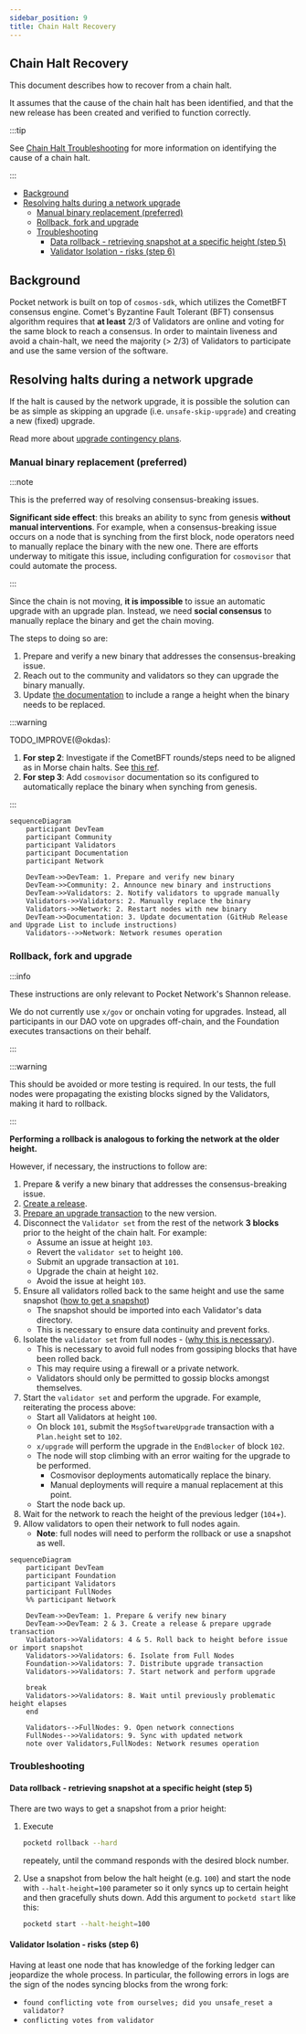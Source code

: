 ```yaml
---
sidebar_position: 9
title: Chain Halt Recovery
---
```


## Chain Halt Recovery <!-- omit in toc -->

This document describes how to recover from a chain halt.

It assumes that the cause of the chain halt has been identified, and that the
new release has been created and verified to function correctly.

:::tip

See [Chain Halt Troubleshooting](7_chain_halt_troubleshooting.md) for more information on identifying the cause of a chain halt.

:::

- [Background](#background)
- [Resolving halts during a network upgrade](#resolving-halts-during-a-network-upgrade)
  - [Manual binary replacement (preferred)](#manual-binary-replacement-preferred)
  - [Rollback, fork and upgrade](#rollback-fork-and-upgrade)
  - [Troubleshooting](#troubleshooting)
    - [Data rollback - retrieving snapshot at a specific height (step 5)](#data-rollback---retrieving-snapshot-at-a-specific-height-step-5)
    - [Validator Isolation - risks (step 6)](#validator-isolation---risks-step-6)

## Background

Pocket network is built on top of `cosmos-sdk`, which utilizes the CometBFT consensus engine.
Comet's Byzantine Fault Tolerant (BFT) consensus algorithm requires that **at least** 2/3 of Validators
are online and voting for the same block to reach a consensus. In order to maintain liveness
and avoid a chain-halt, we need the majority (> 2/3) of Validators to participate
and use the same version of the software.

## Resolving halts during a network upgrade

If the halt is caused by the network upgrade, it is possible the solution can be as simple as
skipping an upgrade (i.e. `unsafe-skip-upgrade`) and creating a new (fixed) upgrade.

Read more about [upgrade contingency plans](8_contigency_plans.md).

### Manual binary replacement (preferred)

:::note

This is the preferred way of resolving consensus-breaking issues.

**Significant side effect**: this breaks an ability to sync from genesis **without manual interventions**.
For example, when a consensus-breaking issue occurs on a node that is synching from the first block, node operators need
to manually replace the binary with the new one. There are efforts underway to mitigate this issue, including
configuration for `cosmovisor` that could automate the process.

<!-- TODO_IMPROVE(@okdas): Add links to Cosmovisor documentation on how the new UX can be used to automate syncing from genesis without human input. -->

:::

Since the chain is not moving, **it is impossible** to issue an automatic upgrade with an upgrade plan. Instead,
we need **social consensus** to manually replace the binary and get the chain moving.

The steps to doing so are:

1. Prepare and verify a new binary that addresses the consensus-breaking issue.
2. Reach out to the community and validators so they can upgrade the binary manually.
3. Update [the documentation](4_upgrade_list.md) to include a range a height when the binary needs
   to be replaced.

:::warning

TODO_IMPROVE(@okdas):

1. **For step 2**: Investigate if the CometBFT rounds/steps need to be aligned as in Morse chain halts. See [this ref](https://docs.cometbft.com/v1.0/spec/consensus/consensus).
2. **For step 3**: Add `cosmovisor` documentation so its configured to automatically replace the binary when synching from genesis.

:::

```mermaid
sequenceDiagram
    participant DevTeam
    participant Community
    participant Validators
    participant Documentation
    participant Network

    DevTeam->>DevTeam: 1. Prepare and verify new binary
    DevTeam->>Community: 2. Announce new binary and instructions
    DevTeam->>Validators: 2. Notify validators to upgrade manually
    Validators->>Validators: 2. Manually replace the binary
    Validators->>Network: 2. Restart nodes with new binary
    DevTeam->>Documentation: 3. Update documentation (GitHub Release and Upgrade List to include instructions)
    Validators-->>Network: Network resumes operation

```

### Rollback, fork and upgrade

:::info

These instructions are only relevant to Pocket Network's Shannon release.

We do not currently use `x/gov` or onchain voting for upgrades.
Instead, all participants in our DAO vote on upgrades off-chain, and the Foundation
executes transactions on their behalf.

:::

:::warning

This should be avoided or more testing is required. In our tests, the full nodes were
propagating the existing blocks signed by the Validators, making it hard to rollback.

:::

**Performing a rollback is analogous to forking the network at the older height.**

However, if necessary, the instructions to follow are:

1. Prepare & verify a new binary that addresses the consensus-breaking issue.
2. [Create a release](2_release_procedure.md).
3. [Prepare an upgrade transaction](3_testing_upgrades_locally.md#writing-an-upgrade-transaction) to the new version.
4. Disconnect the `Validator set` from the rest of the network **3 blocks** prior to the height of the chain halt. For example:
   - Assume an issue at height `103`.
   - Revert the `validator set` to height `100`.
   - Submit an upgrade transaction at `101`.
   - Upgrade the chain at height `102`.
   - Avoid the issue at height `103`.
5. Ensure all validators rolled back to the same height and use the same snapshot ([how to get a snapshot](#data-rollback---retrieving-snapshot-at-a-specific-height-step-5))
   - The snapshot should be imported into each Validator's data directory.
   - This is necessary to ensure data continuity and prevent forks.
6. Isolate the `validator set` from full nodes - ([why this is necessary](#validator-isolation---risks-step-6)).
   - This is necessary to avoid full nodes from gossiping blocks that have been rolled back.
   - This may require using a firewall or a private network.
   - Validators should only be permitted to gossip blocks amongst themselves.
7. Start the `validator set` and perform the upgrade. For example, reiterating the process above:
   - Start all Validators at height `100`.
   - On block `101`, submit the `MsgSoftwareUpgrade` transaction with a `Plan.height` set to `102`.
   - `x/upgrade` will perform the upgrade in the `EndBlocker` of block `102`.
   - The node will stop climbing with an error waiting for the upgrade to be performed.
     - Cosmovisor deployments automatically replace the binary.
     - Manual deployments will require a manual replacement at this point.
   - Start the node back up.
8. Wait for the network to reach the height of the previous ledger (`104`+).
9. Allow validators to open their network to full nodes again.
   - **Note**: full nodes will need to perform the rollback or use a snapshot as well.

```mermaid
sequenceDiagram
    participant DevTeam
    participant Foundation
    participant Validators
    participant FullNodes
    %% participant Network

    DevTeam->>DevTeam: 1. Prepare & verify new binary
    DevTeam->>DevTeam: 2 & 3. Create a release & prepare upgrade transaction
    Validators->>Validators: 4 & 5. Roll back to height before issue or import snapshot
    Validators->>Validators: 6. Isolate from Full Nodes
    Foundation->>Validators: 7. Distribute upgrade transaction
    Validators->>Validators: 7. Start network and perform upgrade

    break
    Validators->>Validators: 8. Wait until previously problematic height elapses
    end

    Validators-->FullNodes: 9. Open network connections
    FullNodes-->>Validators: 9. Sync with updated network
    note over Validators,FullNodes: Network resumes operation
```

### Troubleshooting

#### Data rollback - retrieving snapshot at a specific height (step 5)

There are two ways to get a snapshot from a prior height:

1. Execute

   ```bash
   pocketd rollback --hard
   ```

   repeately, until the command responds with the desired block number.

2. Use a snapshot from below the halt height (e.g. `100`) and start the node with `--halt-height=100` parameter so it only syncs up to certain height and then
   gracefully shuts down. Add this argument to `pocketd start` like this:

   ```bash
   pocketd start --halt-height=100
   ```

#### Validator Isolation - risks (step 6)

Having at least one node that has knowledge of the forking ledger can jeopardize the whole process. In particular, the
following errors in logs are the sign of the nodes syncing blocks from the wrong fork:

- `found conflicting vote from ourselves; did you unsafe_reset a validator?`
- `conflicting votes from validator`
